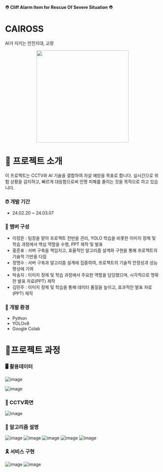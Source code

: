 #### ⛑ Cliff Alarm Item for Rescue Of Severe Situation ⛑

# CAIROSS

AI가 지키는 안전지대, 교량  

<p align="center">
  <img src="https://github.com/user-attachments/assets/08e695a2-5c17-4f95-b3b1-2fd34b171f0e" width="300" />
</p>

# 📖 프로젝트 소개

이 프로젝트는 CCTV와 AI 기술을 결합하여 자살 예방을 목표로 합니다. 실시간으로 위험 상황을 감지하고, 빠르게 대응함으로써 인명 피해를 줄이는 것을 목적으로 하고 있습니다.

### ⏰ 개발 기간
- 24.02.20 ~ 24.03.07

### 🎃 멤버 구성
- 이정흔 : 팀장을 맡아 프로젝트 전반을 관리, YOLO 학습을 비롯한 이미지 정제 및 학습 과정에서 핵심 역할을 수행, PPT 제작 및 발표
- 홍준표 : 서버 구축을 책임지고, 효율적인 알고리즘 설계와 구현을 통해 프로젝트의 기술적 기반을 다짐
- 정명수 : 서버 구축과 알고리즘 설계에 집중하여, 프로젝트의 기술적 안정성과 성능 향상에 기여
- 박송지 : 이미지 정제 및 학습 과정에서 주요한 역할을 담당했으며, 시각적으로 명확한 발표 자료(PPT) 제작
- 김민주 : 이미지 정제 및 학습을 통해 데이터 품질을 높이고, 효과적인 발표 자료(PPT) 제작

### 🔨 개발 환경
- Python
- YOLOv8
- Google Colab

# 🥁프로젝트 과정

### 🖥 활용데이터
![image](https://github.com/user-attachments/assets/bfb71e5f-e197-47d9-aa30-e929c2164153)

![image](https://github.com/user-attachments/assets/370c52f4-62a0-4017-8c56-e692b2a0fc04)

### 📸 CCTV화면
![image](https://github.com/user-attachments/assets/0daf2bc1-8028-4576-85d3-f8ecfb0154d0)

### 🔗 알고리즘 설명
![image](https://github.com/user-attachments/assets/2b824ad1-3c3e-4ac8-ad92-4e1a346aff15)
![image](https://github.com/user-attachments/assets/d78f09a0-8cf2-4699-9e20-a61aa15ee6f7)
![image](https://github.com/user-attachments/assets/b9ef8926-44ba-4d05-a969-e4662fd0f08a)
![image](https://github.com/user-attachments/assets/60258452-4463-45e0-ad59-946c5d32637c)
![image](https://github.com/user-attachments/assets/1f1823ef-5f99-46c4-a5ae-fa94caea9ba5)

### 🎗 서비스 구현
![image](https://github.com/user-attachments/assets/c5ff3970-6b94-4049-944c-a396b668543d)
![image](https://github.com/user-attachments/assets/d76df81d-6c19-4363-a657-b944ade71819)
